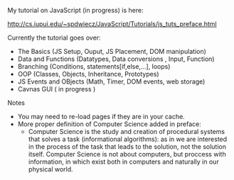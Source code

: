 My tutorial on JavaScript (in progress) is here:

http://cs.iupui.edu/~spdwiecz/JavaScript/Tutorials/js_tuts_preface.html


Currently the tutorial goes over:

<ul>
<li>The Basics (JS Setup, Ouput, JS Placement, DOM manipulation)</li>
<li>Data and Functions (Datatypes, Data conversions , Input, Function)</li>
<li>Branching (Conditions, statements[if,else,...], loops)</li>
<li>OOP (Classes, Objects, Inheritance, Prototypes)</li>
<li>JS Events and OBjects (Math, Timer, DOM events, web storage)</li>
<li>Cavnas GUI ( in progress )</li>
</ul>

Notes 
<ul>
<li>You may need to re-load pages if they are in your cache.</li>
<li>More proper definition of Computer Science added in preface:
<ul><li>Computer Science is the study and creation of procedural systems that solves a task (informational algorithms): as in we are interested in the process of the task that leads to the solution, not the solution itself. Computer Science is not about computers, but proccess with information, in which exist both in computers and naturally in our physical world.</li></ul>
</li>
